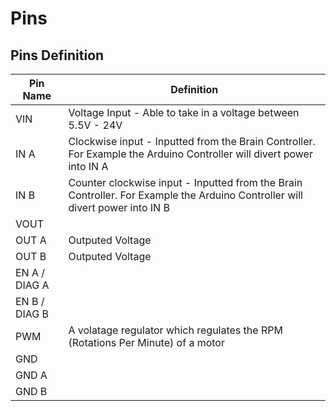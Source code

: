 # Pins

## Pins Definition
 
| Pin Name | Definition |
| -------- | ---------- |
| VIN | Voltage Input - Able to take in a voltage between 5.5V - 24V|
| IN A | Clockwise input - Inputted from the Brain Controller. For Example the Arduino Controller will divert power into IN A|
| IN B | Counter clockwise input - Inputted from the Brain Controller. For Example the Arduino Controller will divert power into IN B|
| VOUT | |
| OUT A | Outputed Voltage |
| OUT B | Outputed Voltage | 
| EN A / DIAG A | |
| EN B / DIAG B | |
| PWM | A volatage regulator which regulates the RPM (Rotations Per Minute) of a motor|
| GND | |
| GND A | |
| GND B | |
